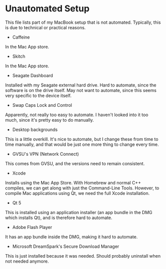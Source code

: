 Unautomated Setup
=================

This file lists part of my MacBook setup that is not automated. Typically, this is due to technical or practical reasons.

* Caffeine

In the Mac App store.

* Skitch

In the Mac App store.

* Seagate Dashboard

Installed with my Seagate external hard drive. Hard to automate, since the software is on the drive itself. May not want to automate, since this seems very specific to the device itself.

* Swap Caps Lock and Control

Apparently, not really too easy to automate. I haven't looked into it too much, since it's pretty easy to do manually.

* Desktop backgrounds

This is a little overkill. It's nice to automate, but I change these from time to time manually, and that would be just one more thing to change every time.

* GVSU's VPN (Network Connect)

This comes from GVSU, and the versions need to remain consistent.

* Xcode

Installs using the Mac App Store. With Homebrew and normal C++ compiles, we can get along with just the Command-Line Tools. However, to compile Mac applications using Qt, we need the full Xcode installation.

* Qt 5

This is installed using an application installer (an app bundle in the DMG which installs Qt), and is therefore hard to automate.

* Adobe Flash Player

It has an app bundle inside the DMG, making it hard to automate.

* Microsoft DreamSpark's Secure Download Manager

This is just installed because it was needed. Should probably uninstall when not needed anymore.
